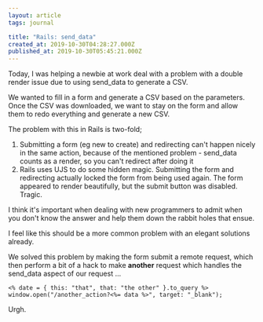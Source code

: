 ```yaml
---
layout: article
tags: journal

title: "Rails: send_data"
created_at: 2019-10-30T04:28:27.000Z
published_at: 2019-10-30T05:45:21.000Z
---
```

Today, I was helping a newbie at work deal with a problem with a double render issue due to using send_data to generate a CSV.

We wanted to fill in a form and generate a CSV based on the parameters. Once the CSV was downloaded, we want to stay on the form and allow them to redo everything and generate a new CSV.

The problem with this in Rails is two-fold;

1.  Submitting a form (eg new to create) and redirecting can't happen nicely in the same action, because of the mentioned problem - send_data counts as a render, so you can't redirect after doing it
2.  Rails uses UJS to do some hidden magic. Submitting the form and redirecting actually locked the form from being used again. The form appeared to render beautifully, but the submit button was disabled. Tragic.

I think it's important when dealing with new programmers to admit when you don't know the answer and help them down the rabbit holes that ensue.

I feel like this should be a more common problem with an elegant solutions already.

We solved this problem by making the form submit a remote request, which then perform a bit of a hack to make **another** request which handles the send_data aspect of our request ...

```
<% date = { this: "that", that: "the other" }.to_query %>
window.open("/another_action?<%= data %>", target: "_blank");
```

Urgh.
